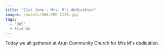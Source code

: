 ```yaml
---
title: "21st June — Mrs. M's dedication"
images: /assets/365/IMG_2120.jpg
tags:
  - "365"
  - friends
---
```

Today we all gathered at Arun Community Church for Mrs M's dedication. 